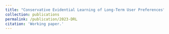 ```yaml
---
title: "Conservative Evidential Learning of Long-Term User Preferences"
collection: publications
permalink: /publication/2023-DRL
citation: 'Working paper.'
---
```


